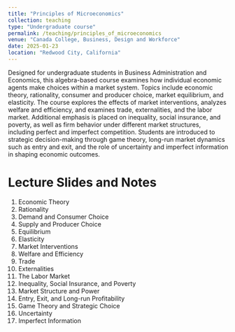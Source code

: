 ```yaml
---
title: "Principles of Microeconomics"
collection: teaching
type: "Undergraduate course"
permalink: /teaching/principles_of_microeconomics
venue: "Canada College, Business, Design and Workforce"
date: 2025-01-23
location: "Redwood City, California"
---
```


Designed for undergraduate students in Business Administration and Economics, this algebra-based course examines how individual economic agents make choices within a market system. Topics include economic theory, rationality, consumer and producer choice, market equilibrium, and elasticity. The course explores the effects of market interventions, analyzes welfare and efficiency, and examines trade, externalities, and the labor market. Additional emphasis is placed on inequality, social insurance, and poverty, as well as firm behavior under different market structures, including perfect and imperfect competition. Students are introduced to strategic decision-making through game theory, long-run market dynamics such as entry and exit, and the role of uncertainty and imperfect information in shaping economic outcomes.

Lecture Slides and Notes
======
1. Economic Theory
2. Rationality
3. Demand and Consumer Choice
4. Supply and Producer Choice
5. Equilibrium
6. Elasticity
7. Market Interventions
8. Welfare and Efficiency
9. Trade
10. Externalities
11. The Labor Market
12. Inequality, Social Insurance, and Poverty
13. Market Structure and Power
14. Entry, Exit, and Long-run Profitability
15. Game Theory and Strategic Choice
16. Uncertainty
17. Imperfect Information

